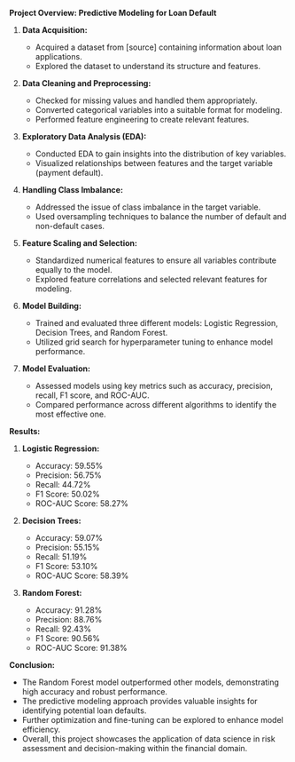 **Project Overview: Predictive Modeling for Loan Default**

1. **Data Acquisition:**
   - Acquired a dataset from [source] containing information about loan applications.
   - Explored the dataset to understand its structure and features.

2. **Data Cleaning and Preprocessing:**
   - Checked for missing values and handled them appropriately.
   - Converted categorical variables into a suitable format for modeling.
   - Performed feature engineering to create relevant features.

3. **Exploratory Data Analysis (EDA):**
   - Conducted EDA to gain insights into the distribution of key variables.
   - Visualized relationships between features and the target variable (payment default).

4. **Handling Class Imbalance:**
   - Addressed the issue of class imbalance in the target variable.
   - Used oversampling techniques to balance the number of default and non-default cases.

5. **Feature Scaling and Selection:**
   - Standardized numerical features to ensure all variables contribute equally to the model.
   - Explored feature correlations and selected relevant features for modeling.

6. **Model Building:**
   - Trained and evaluated three different models: Logistic Regression, Decision Trees, and Random Forest.
   - Utilized grid search for hyperparameter tuning to enhance model performance.

7. **Model Evaluation:**
   - Assessed models using key metrics such as accuracy, precision, recall, F1 score, and ROC-AUC.
   - Compared performance across different algorithms to identify the most effective one.

**Results:**

1. **Logistic Regression:**
   - Accuracy: 59.55%
   - Precision: 56.75%
   - Recall: 44.72%
   - F1 Score: 50.02%
   - ROC-AUC Score: 58.27%

2. **Decision Trees:**
   - Accuracy: 59.07%
   - Precision: 55.15%
   - Recall: 51.19%
   - F1 Score: 53.10%
   - ROC-AUC Score: 58.39%

3. **Random Forest:**
   - Accuracy: 91.28%
   - Precision: 88.76%
   - Recall: 92.43%
   - F1 Score: 90.56%
   - ROC-AUC Score: 91.38%

**Conclusion:**
   - The Random Forest model outperformed other models, demonstrating high accuracy and robust performance.
   - The predictive modeling approach provides valuable insights for identifying potential loan defaults.
   - Further optimization and fine-tuning can be explored to enhance model efficiency.
   - Overall, this project showcases the application of data science in risk assessment and decision-making within the financial domain.

